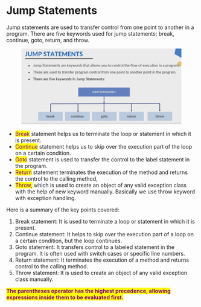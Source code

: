 # Jump Statements

Jump statements are used to transfer control from one point to another in a program. There are five keywords used for jump statements: break, continue, goto, return, and throw.

<figure><img src="../.gitbook/assets/image (24).png" alt=""><figcaption></figcaption></figure>

* <mark style="color:purple;">Break</mark> statement helps us to terminate the loop or statement in which it is present.&#x20;
* <mark style="color:purple;">Continue</mark> statement helps us to skip over the execution part of the loop on a certain condition.&#x20;
* <mark style="color:purple;">Goto</mark> statement is used to transfer the control to the label statement in the program.&#x20;
* <mark style="color:purple;">Return</mark> statement terminates the execution of the method and returns the control to the calling method,
* <mark style="color:purple;">Throw,</mark> which is used to create an object of any valid exception class with the help of new keyword manually. Basically we use throw keyword with exception handling.

Here is a summary of the key points covered:

1. Break statement: It is used to terminate a loop or statement in which it is present.
2. Continue statement: It helps to skip over the execution part of a loop on a certain condition, but the loop continues.
3. Goto statement: It transfers control to a labeled statement in the program. It is often used with switch cases or specific line numbers.
4. Return statement: It terminates the execution of a method and returns control to the calling method.
5. Throw statement: It is used to create an object of any valid exception class manually.

<mark style="color:purple;">**The parentheses operator has the highest precedence, allowing expressions inside them to be evaluated first.**</mark>

